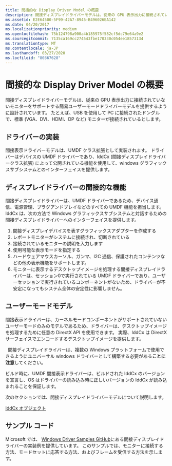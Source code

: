 ```yaml
---
title: 間接的な Display Driver Model の概要
description: 間接ディスプレイドライバーモデルは、従来の GPU 表示出力に接続されていないモニターをサポートする簡易ユーザーモードドライバーモデルを提供するように設計されています。
ms.assetid: E2E64500-5F99-42A7-8945-B496026EA142
ms.date: 04/20/2017
ms.localizationpriority: medium
ms.openlocfilehash: 75b124798a900a4b185975f582cf5dc79e64a9e2
ms.sourcegitcommit: 7135ca169cc274543fbe170330c054ee18573134
ms.translationtype: MT
ms.contentlocale: ja-JP
ms.lasthandoff: 03/27/2020
ms.locfileid: "80367628"
---
```

# <a name="indirect-display-driver-model-overview"></a>間接的な Display Driver Model の概要


間接ディスプレイドライバーモデルは、従来の GPU 表示出力に接続されていないモニターをサポートする簡易ユーザーモードドライバーモデルを提供するように設計されています。 たとえば、USB を使用して PC に接続されたドングルで、標準 (VGA、DVI、HDMI、DP など) モニターが接続されているとします。

## <a name="span-iddriver_implementationspanspan-iddriver_implementationspanspan-iddriver_implementationspandriver-implementation"></a><span id="Driver_Implementation"></span><span id="driver_implementation"></span><span id="DRIVER_IMPLEMENTATION"></span>ドライバーの実装


間接表示ドライバーモデルは、UMDF クラス拡張として実装されます。 ドライバーはデバイスの UMDF ドライバーであり、IddCx (間接ディスプレイドライバークラス拡張) によって公開されている機能を使用して、windows グラフィックスサブシステムとのインターフェイスを提供します。

## <a name="span-idindirect_display_driver_functionalityspanspan-idindirect_display_driver_functionalityspanspan-idindirect_display_driver_functionalityspanindirect-display-driver-functionality"></a><span id="Indirect_Display_Driver_Functionality"></span><span id="indirect_display_driver_functionality"></span><span id="INDIRECT_DISPLAY_DRIVER_FUNCTIONALITY"></span>ディスプレイドライバーの間接的な機能


間接ディスプレイドライバーは、UMDF ドライバーであるため、デバイス通信、電源管理、プラグアンドプレイなどのすべての UMDF 機能を担当します。IddCx は、次の方法で Windows グラフィックスサブシステムと対話するための間接ディスプレイドライバーへのインターフェイスを提供します。

1. 間接ディスプレイデバイスを表すグラフィックスアダプターを作成する
2. レポートモニターがシステムに接続され、切断されている
3. 接続されているモニターの説明を入力します
4. 使用可能な表示モードを指定する
5. ハードウェアマウスカーソル、ガンマ、I2C 通信、保護されたコンテンツなどの他の表示機能をサポートします。
6. モニターに表示するデスクトップイメージを処理する間接ディスプレイドライバーは、セッション0で実行されている UMDF ドライバーであり、ユーザーセッションで実行されているコンポーネントがないため、ドライバーが不安定になってもシステム全体の安定性に影響しません。

## <a name="span-iduser_mode_modelspanspan-iduser_mode_modelspanspan-iduser_mode_modelspanuser-mode-model"></a><span id="User_Mode_Model"></span><span id="user_mode_model"></span><span id="USER_MODE_MODEL"></span>ユーザーモードモデル


間接表示ドライバーは、カーネルモードコンポーネントがサポートされていないユーザーモードのみのモデルであるため、ドライバーは、デスクトップイメージを処理するために任意の DirectX API を使用できます。 実際、IddCx は DirectX サーフェイスでエンコードするデスクトップイメージを提供します。

  間接ディスプレイドライバーは、複数の Windows プラットフォームで使用できるようにユニバーサル windows ドライバーとして構築する必要がある**ことに注意**してください。

 

ビルド時に、UMDF 間接表示ドライバーは、ビルドされた IddCx のバージョンを宣言し、OS はドライバーの読み込み時に正しいバージョンの IddCx が読み込まれることを保証します。

次のセクションでは、間接ディスプレイドライバーモデルについて説明します。

[IddCx オブジェクト](iddcx-objects.md)
 
## <a name="sample-code"></a>サンプル コード

Microsoft では、 [Windows Driver Samples GitHub](https://github.com/microsoft/Windows-driver-samples/tree/master/video/IndirectDisplay)にある間接ディスプレイドライバーの実装例を提供しています。 このサンプルでは、モニターに接続する方法、モードセットに応答する方法、およびフレームを受信する方法を示します。

 





